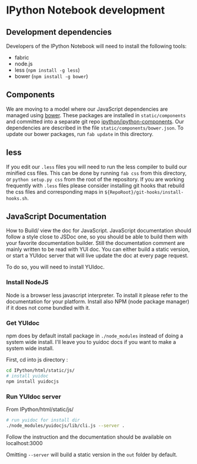# IPython Notebook development

## Development dependencies

Developers of the IPython Notebook will need to install the following tools:

* fabric
* node.js
* less (`npm install -g less`)
* bower (`npm install -g bower`)

## Components

We are moving to a model where our JavaScript dependencies are managed using 
[bower](http://bower.io/). These packages are installed in `static/components`
and committed into a separate git repo [ipython/ipython-components](ipython/ipython-components).
Our dependencies are described in the file
`static/components/bower.json`. To update our bower packages, run `fab update`
in this directory.

## less

If you edit our `.less` files you will need to run the less compiler to build
our minified css files.  This can be done by running `fab css` from this directory,
or `python setup.py css` from the root of the repository. 
If you are working frequently with `.less` files please consider installing git hooks that
rebuild the css files and corresponding maps in `${RepoRoot}/git-hooks/install-hooks.sh`.

## JavaScript Documentation


How to  Build/ view the doc  for JavaScript. JavaScript documentation  should follow a
style close  to JSDoc  one, so you  should be  able to build  them with  your favorite
documentation builder. Still  the documentation comment are mainly written  to be read
with YUI  doc. You can either  build a static version,  or start a YUIdoc  server that
will live update the doc at every page request.



To do so, you will need to install YUIdoc.

### Install NodeJS

Node is a browser less javascript interpreter. To install it please refer to
the documentation for your platform. Install also NPM (node package manager) if
it does not come bundled with it.  

### Get YUIdoc

npm does by default install package in `./node_modules` instead of doing a
system wide install. I'll leave you to yuidoc docs if you want to make a system
wide install.

First, cd into js directory :
```bash
cd IPython/html/static/js/
# install yuidoc
npm install yuidocjs
```


### Run YUIdoc server

From IPython/html/static/js/
```bash
# run yuidoc for install dir 
./node_modules/yuidocjs/lib/cli.js --server .
```

Follow the instruction and the documentation should be available on localhost:3000

Omitting `--server` will build a static version in the `out` folder by default.
